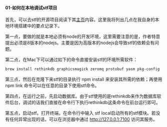 #### 01-如何在本地调试stf项目

首先，可以去stf的开源项目阅读下其[主页](https://github.com/openstf/stf)内容。这里我将列出几点在我自身的本地环境搭建中的要点记录下。

第一点，要做的就是本地必须有node的开发环境，这里需要注意的是，作者特意提出必须是8版本的nodejs。主要是因为高版本的nodejs会导致stf的依赖会有问题。

第二点，在Mac下可以通过如下的命令直接安装stf的环境所需软件：

```sh
brew install rethinkdb graphicsmagick zeromq protobuf yasm pkg-config
```

第三点，然后在克隆下来stf的目录执行 npm install 来安装其所需的依赖；再使用 npm link 命令可以在任意的目录下使用stf命令。

第四点，在运行之前，先启动数据库。由于stf使用的是rethinkdb来作为数据库软件后台，调试的话我们直接在命令行下执行rethinkdb这条命令在前台运行即可。

第五点，启动stf。打开终端，在命令行中输入 stf local启动所有的stf模块。若没有任何异常出现的话，可以在浏览器中通过 http://127.0.0.1:7100 访问其服务。